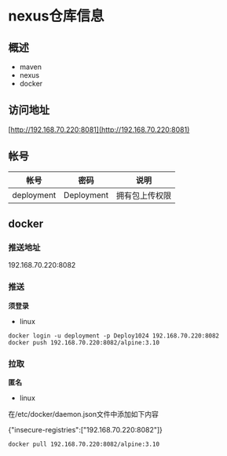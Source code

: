 # nexus仓库信息

## 概述

- maven
- nexus
- docker

## 访问地址

[http://192.168.70.220:8081](http://192.168.70.220:8081)

## 帐号

|帐号 |密码 |说明|
|--|--|--|
|deployment|Deployment|拥有包上传权限|

## docker

### 推送地址

192.168.70.220:8082

### 推送

**须登录**

- linux

```
docker login -u deployment -p Deploy1024 192.168.70.220:8082
docker push 192.168.70.220:8082/alpine:3.10
```
### 拉取

**匿名**

- linux

在/etc/docker/daemon.json文件中添加如下内容

{"insecure-registries":["192.168.70.220:8082"]}

```
docker pull 192.168.70.220:8082/alpine:3.10
```
